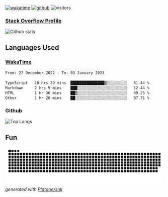 [![wakatime](https://wakatime.com/badge/user/82c377cd-a54c-404c-b7df-177b313ca539.svg)](https://wakatime.com/@82c377cd-a54c-404c-b7df-177b313ca539)
[![github](https://img.shields.io/github/followers/xinthose?logo=github&style=plastic)](https://github.com/alanhamlett?tab=followers)
![visitors](https://visitor-badge.glitch.me/badge?page_id=xinthose&left_color=green&right_color=red)
### [Stack Overflow Profile](https://stackoverflow.com/users/4056146/xinthose)

![Github stats](https://github-readme-stats.vercel.app/api?username=xinthose&show_icons=true&theme=radical&count_private=true)

## Languages Used

### [WakaTime](https://wakatime.com/)
<!--START_SECTION:waka-->

```text
From: 27 December 2022 - To: 03 January 2023

TypeScript   10 hrs 39 mins  ███████████████▒░░░░░░░░░   61.44 %
Markdown     2 hrs 9 mins    ███░░░░░░░░░░░░░░░░░░░░░░   12.44 %
HTML         1 hr 36 mins    ██▒░░░░░░░░░░░░░░░░░░░░░░   09.25 %
Other        1 hr 20 mins    ██░░░░░░░░░░░░░░░░░░░░░░░   07.71 %
```

<!--END_SECTION:waka-->

### Github

![Top Langs](https://github-readme-stats.vercel.app/api/top-langs/?username=xinthose)

## Fun
![github contribution grid snake animation](https://raw.githubusercontent.com/xinthose/xinthose/output/github-contribution-grid-snake.svg)

_generated with [Platane/snk](https://github.com/Platane/snk)_
